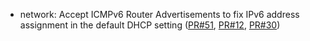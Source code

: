 - network: Accept ICMPv6 Router Advertisements to fix IPv6 address assignment in the default DHCP setting ([PR#51](https://github.com/flatcar-linux/init/pull/51), [PR#12](https://github.com/flatcar-linux/coreos-cloudinit/pull/12), [PR#30](https://github.com/flatcar-linux/bootengine/pull/30))
